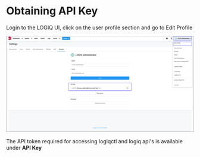 # Obtaining API Key

Login to the LOGIQ UI, click on the user profile section and go to Edit Profile 

![API Key](../../.gitbook/assets/flash-high-level-api-key.png)

The API token required for accessing logiqctl and logiq api's is available under **API Key**
